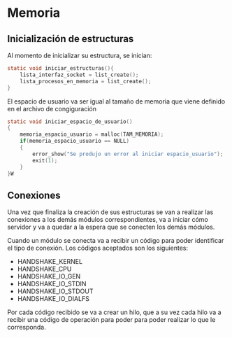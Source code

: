 # Memoria

## Inicialización de estructuras

Al momento de inicializar su estructura, se inician:

``` c
static void iniciar_estructuras(){
    lista_interfaz_socket = list_create();
    lista_procesos_en_memoria = list_create();
}
```

El espacio de usuario va ser igual al tamaño de memoria que viene definido en el archivo de congiguración

```  c
static void iniciar_espacio_de_usuario()
{
    memoria_espacio_usuario = malloc(TAM_MEMORIA);
    if(memoria_espacio_usuario == NULL)
    {
        error_show("Se produjo un error al iniciar espacio_usuario");
        exit(1);
    }
}W
```

## Conexiones

Una vez que finaliza la creación de sus estructuras se van a realizar las conexiones a los demás módulos correspondientes, va a iniciar cómo servidor y va a quedar a la espera que se conecten los demás módulos.

Cuando un módulo se conecta va a recibir un código para poder identificar el tipo de conexión. Los códigos aceptados son los siguientes:

- HANDSHAKE_KERNEL
- HANDSHAKE_CPU
- HANDSHAKE_IO_GEN
- HANDSHAKE_IO_STDIN
- HANDSHAKE_IO_STDOUT
- HANDSHAKE_IO_DIALFS

Por cada código recibido se va a crear un hilo, que a su vez cada hilo va a recibir una código de operación para poder para poder realizar lo que le corresponda.
